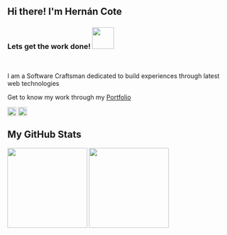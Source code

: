 ## Hi there! I'm Hernán Cote

<h3 align='left'> Lets get the work done! <img src='https://raw.githubusercontent.com/ShahriarShafin/ShahriarShafin/main/Assets/handshake.gif' width="49px"> </h3>
<p align = 'left'>

</br>

<p>I am a Software Craftsman dedicated to build experiences through latest web technologies 
<p>Get to know my work through my <a href="https://hernancote.herokuapp.com" target="_blank">Portfolio</a></p> 
</p> 

<a href = 'https://www.linkedin.com/in/hernancote' target="_blank"> <img width = '20px' align= 'center' src="https://raw.githubusercontent.com/rahulbanerjee26/githubAboutMeGenerator/main/icons/linked-in-alt.svg"/></a> 
<a href = 'https://www.github.com/hernancote' target="_blank"> <img width = '20px' align= 'center' src="https://raw.githubusercontent.com/rahulbanerjee26/githubAboutMeGenerator/main/icons/github.svg"/></a> 

## My GitHub Stats

<img height="180em" src="https://github-readme-stats.vercel.app/api?username=hernancote&show_icons=true&hide_border=true&&count_private=true&include_all_commits=true&theme=dark" />

<img height="180em" src="https://github-readme-stats.vercel.app/api/top-langs/?username=hernancote&langs_count=8&layout=compact&theme=dark" />
